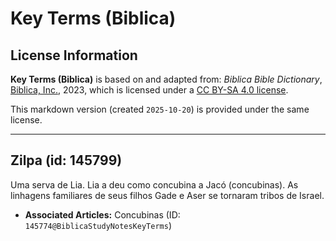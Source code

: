# Key Terms (Biblica)

## License Information

**Key Terms (Biblica)** is based on and adapted from: _Biblica Bible Dictionary_, [Biblica, Inc.](https://www.biblica.com/), 2023, which is licensed under a [CC BY-SA 4.0 license](https://creativecommons.org/licenses/by-sa/4.0/legalcode.en).

This markdown version (created `2025-10-20`) is provided under the same license.



--------------------------------

## Zilpa (id: 145799)

Uma serva de Lia. Lia a deu como concubina a Jacó (concubinas). As linhagens familiares de seus filhos Gade e Aser se tornaram tribos de Israel.

* **Associated Articles:** Concubinas (ID: `145774@BiblicaStudyNotesKeyTerms`)

